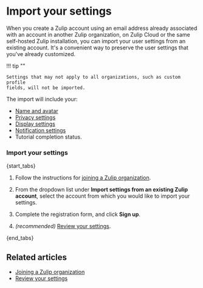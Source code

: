 # Import your settings

When you create a Zulip account using an email address already associated with
an account in another Zulip organization, on Zulip Cloud or the same self-hosted
Zulip installation, you can import your user settings from an existing account.
It's a convenient way to preserve the user settings that you've already customized.

!!! tip ""

    Settings that may not apply to all organizations, such as custom profile
    fields, will not be imported.

The import will include your:

- [Name and avatar](/#settings/profile)
- [Privacy settings](/#settings/account-and-privacy)
- [Display settings](/#settings/display-settings)
- [Notification settings](/#settings/notifications)
- Tutorial completion status.

### Import your settings

{start_tabs}

1. Follow the instructions for [joining a Zulip organization](/help/join-a-zulip-organization).

1. From the dropdown list under **Import settings from an existing Zulip account**,
   select the account from which you would like to import your settings.

1. Complete the registration form, and click **Sign up**.

1. _(recommended)_ [Review your settings](/help/review-your-settings).

{end_tabs}

## Related articles

* [Joining a Zulip organization](/help/join-a-zulip-organization)
* [Review your settings](/help/review-your-settings)
